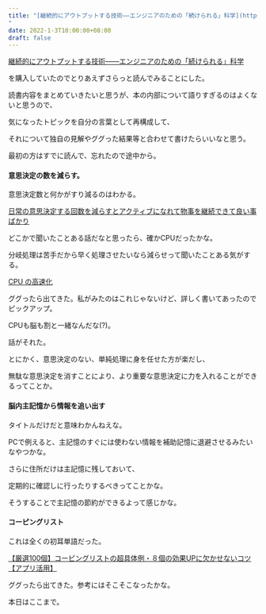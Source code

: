 ```yaml
---
title: "[継続的にアウトプットする技術――エンジニアのための「続けられる」科学](https://booth.pm/ja/items/1302506)
"
date: 2022-1-3T10:00:00+08:00
draft: false
---
```

[継続的にアウトプットする技術――エンジニアのための「続けられる」科学](https://booth.pm/ja/items/1302506)



を購入していたのでとりあえずさらっと読んでみることにした。



読書内容をまとめていきたいと思うが、本の内部について語りすぎるのはよくないと思うので、



気になったトピックを自分の言葉として再構成して、



それについて独自の見解やググった結果等と合わせて書けたらいいなと思う。



最初の方はすでに読んで、忘れたので途中から。



#### 意思決定の数を減らす。



意思決定数と何かがすり減るのはわかる。



[日常の意思決定する回数を減らすとアクティブになれて物事を継続できて良い事ばかり](https://music-thcreate.com/2017/01/11/decision-making/)



どこかで聞いたことある話だなと思ったら、確かCPUだったかな。



分岐処理は苦手だから早く処理させたいなら減らせって聞いたことある気がする。



[CPU の高速化](https://ufcpp.net/study/computer/AdvancedCpu.html)



ググったら出てきた。私がみたのはこれじゃないけど、詳しく書いてあったのでピックアップ。



CPUも脳も割と一緒なんだな(?)。



話がそれた。



とにかく、意思決定のない、単純処理に身を任せた方が楽だし、



無駄な意思決定を消すことにより、より重要な意思決定に力を入れることができるってことか。



#### 脳内主記憶から情報を追い出す



タイトルだけだと意味わかんねえな。



PCで例えると、主記憶のすぐには使わない情報を補助記憶に退避させるみたいなやつかな。



さらに住所だけは主記憶に残しておいて、



定期的に確認しに行ったりするべきってことかな。



そうすることで主記憶の節約ができるよって感じかな。



#### コーピングリスト



これは全くの初耳単語だった。



[【厳選100個】コーピングリストの超具体例・８個の効果UPに欠かせないコツ【アプリ活用】](https://agent-network.com/column/workstyle122/)



ググったら出てきた。参考にはそこそこなったかな。



本日はここまで。
